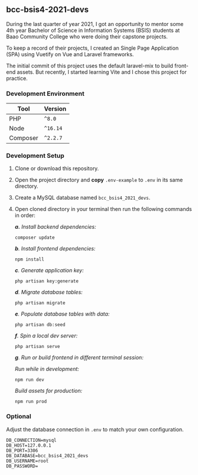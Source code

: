 ## bcc-bsis4-2021-devs
During the last quarter of year 2021, I got an opportunity to mentor some 4th year Bachelor of Science in Information Systems (BSIS) students at Baao Community College who were doing their capstone projects.

To keep a record of their projects, I created an Single Page Application (SPA) using Vuetify on Vue and Laravel frameworks.

The initial commit of this project uses the default laravel-mix to build front-end assets.
But recently, I started learning Vite and I chose this project for practice.

### Development Environment
| Tool      | Version   |
| --------- | --------- |
| PHP       | `^8.0`    |
| Node      | `^16.14`  |
| Composer  | `^2.2.7`  |

### Development Setup
1. Clone or download this repository.
2. Open the project directory and **copy** `.env-example` to `.env` in its same directory.
3. Create a MySQL database named `bcc_bsis4_2021_devs`.
4. Open cloned directory in your terminal then run the following commands in order:

    *___a.___ Install backend dependencies:*
    ```composer log
    composer update
    ```
   
    *___b___. Install frontend dependencies:*
    ```composer log
    npm install
    ```
   
    *___c___. Generate application key:*
    ```composer log
    php artisan key:generate
    ```
   
    *___d___. Migrate database tables:*
    ```composer log
    php artisan migrate
    ```
   
    *___e___. Populate database tables with data:*
    ```composer log
    php artisan db:seed
    ```
   
    *___f___. Spin a local dev server:*
    ```composer log
    php artisan serve
    ```
   
   *___g___. Run or build frontend in different terminal session:*
 
    *Run while in development:*
    ```composer log
    npm run dev
    ```
    
    *Build assets for production:*
    ```composer log
    npm run prod
    ```
   
### Optional
Adjust the database connection in `.env` to match your own configuration.

```dotenv
DB_CONNECTION=mysql
DB_HOST=127.0.0.1
DB_PORT=3306
DB_DATABASE=bcc_bsis4_2021_devs
DB_USERNAME=root
DB_PASSWORD=
```

